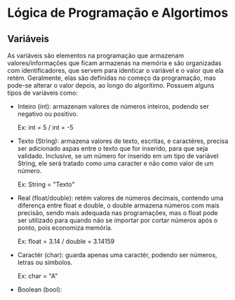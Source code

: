 
# Lógica de Programação e Algortimos


## Variáveis

As variáveis são elementos na programação que armazenam valores/informações que ficam armazenas na memória e são organizadas com identificadores, que servem para identicar o variável e o valor que ela retém. Geralmente, elas são definidas no começo da programação, mas pode-se alterar o valor depois, ao longo do algoritimo. Possuem alguns tipos de variáveis como:

- Inteiro (int): armazenam valores de números inteiros, podendo ser negativo ou positivo.

    Ex: int = 5 / int = -5
    
- Texto (String): armazena valores de texto, escritas, e caractéres, precisa ser adicionado aspas entre o texto que for inserido, para que seja validado. Inclusive, se um número for inserido em um tipo de variável String, ele será tratado como uma caracter e não como valor de um número.

    Ex: String = "Texto"

- Real (float/double): retém valores de números decimais, contendo uma diferença entre float e double, o double armazena números com mais precisão, sendo mais adequada nas programações, mas o float pode ser utilizado para quando não se importar por cortar números após o ponto, pois economiza memória.

    Ex: float = 3.14 / double = 3.14159

- Caractér (char): guarda apenas uma caractér, podendo ser números, letras ou símbolos.

    Ex: char = "A"

- Boolean (bool): 